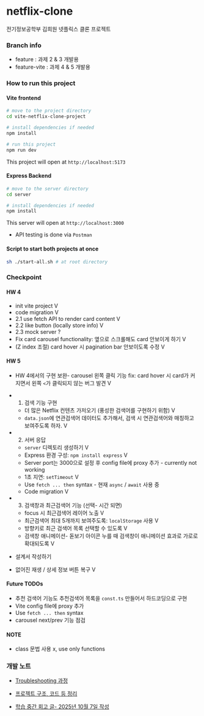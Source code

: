 # netflix-clone

전기정보공학부 김희원 넷플릭스 클론 프로젝트

### Branch info

- feature : 과제 2 & 3 개발용
- feature-vite : 과제 4 & 5 개발용

### How to run this project

#### Vite frontend

```bash
# move to the project directory
cd vite-netflix-clone-project

# install dependencies if needed
npm install

# run this project
npm run dev
```

This project will open at `http://localhost:5173`

#### Express Backend

```bash
# move to the server directory
cd server

# install dependencies if needed
npm install
```

This server will open at `http://localhost:3000`

- API testing is done via `Postman`

#### Script to start both projects at once

```bash
sh ./start-all.sh # at root directory
```

### Checkpoint

#### HW 4

- init vite project V
- code migration V
- 2.1 use fetch API to render card content V
- 2.2 like button (locally store info) V
- 2.3 mock server ?
- Fix card carousel functionality: 옆으로 스크롤해도 card 안보이게 하기 V
- (Z index 조절) card hover 시 pagination bar 안보이도록 수정 V

#### HW 5

- HW 4에서의 구현 보완- carousel 왼쪽 클릭 기능 fix: card hover 시 card가 커지면서 왼쪽 `<`가 클릭되지 않는 버그 발견 V

- 1. 검색 기능 구현

  - 더 많은 Netflix 컨텐츠 가저오기 (풍성한 검색어를 구현하기 위함) V
  - `data.json`에 연관검색어 데이터도 추가해서, 검색 시 연관검색어와 매칭하고 보여주도록 하자. V

- 2. 서버 응답

  - `server` 디렉토리 생성하기 V
  - Express 환경 구성: `npm install express` V
  - Server port는 3000으로 설정 후 config file에 proxy 추가 - currently not working
  - 1초 지연: `setTimeout` V
  - Use `fetch ... then` syntax - 현재 `async` / `await` 사용 중
  - Code migration V

- 3. 검색창과 최근검색어 기능 (선택- 시간 되면)

  - focus 시 최근검색어 레이어 노출 V
  - 최근검색어 최대 5개까지 보여주도록: `localStorage` 사용 V
  - 방향키로 최근 검색어 목록 선택할 수 있도록 V
  - 검색창 애니메이션- 돋보기 아이콘 누를 때 검색창이 애니메이션 효과로 가로로 확대되도록 V

- 설계서 작성하기

- 없어진 재생 / 상세 정보 버튼 복구 V

#### Future TODOs

- 추천 검색어 기능도 추천검색어 목록을 `const.ts` 만들어서 하드코딩으로 구현
- Vite config file에 proxy 추가
- Use `fetch ... then` syntax
- carousel next/prev 기능 점검

#### NOTE

- class 문법 사용 x, use only functions

### 개발 노트

- [Troubleshooting 과정](./TROUBLESHOOTING_NOTES.md)

- [프로젝트 구조, 코드 등 정리](./CODE_NOTES.md)

- [학습 중간 회고 글- 2025년 10월 7일 작성](./progress_reflection/PROGRESS_REFLECTION.md)
